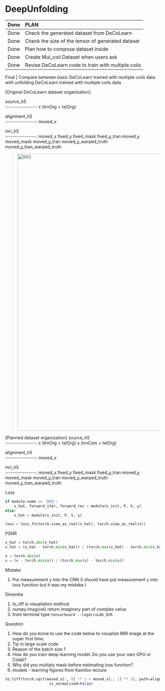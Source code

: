 # DeepUnfolding


Done | PLAN
:--------------- | :--------------- 
Done   | Check the generated dataset from DeCoLearn
Done   | Check the size of the tensor of generated dataset
Done   | Plan how to compose dataset inside
Done   | Create Mul_coil Dataset when users ask
Done   | Revise DeCoLearn code to train with multiple coils



Final  | Compare between basic DeCoLearn trained with multiple coils data with unfolding DeCoLearn trained with multiple coils data
     


[Original DeCoLearn dataset organization]

source_h5  	      
:---------------: 
x (trnOrg + tstOrg)  

alignment_h5  	      
:---------------: 
moved_x

mri_h5  	      
:---------------: 
moved_x
fixed_y
fixed_mask
fixed_y_tran
moved_y
moved_mask
moved_y_tran
moved_y_warped_truth
moved_y_tran_warped_truth


> <img width="900" alt="IMG" src="https://user-images.githubusercontent.com/73331241/180142212-3dc92e7c-7e93-4be5-876f-7a86cd8e21d6.png">

[Planned dataset organization]
source_h5  	      
:---------------: 
x (trnOrg + tstOrg) 
s (trnCsm + tstOrg)

alignment_h5  	      
:---------------: 
moved_x

mri_h5  	      
:---------------: 
moved_x
fixed_y
fixed_mask
fixed_y_tran
moved_y
moved_mask
moved_y_tran
moved_y_warped_truth
moved_y_tran_warped_truth




Loss
```python
if module.name == 'DEQ':
    x_hat, forward_iter, forward_res = module(x_init, P, S, y)
else:
    x_hat = module(x_init, P, S, y)

loss = loss_fn(torch.view_as_real(x_hat), torch.view_as_real(x))

```

PSNR
```python
x_hat = torch.abs(x_hat)
x_hat = (x_hat - torch.min(x_hat)) / (torch.max(x_hat) - torch.min(x_hat))

x = torch.abs(x)
x = (x - torch.min(x)) / (torch.max(x) - torch.min(x))
```

Mistake
1. Put measurement y into the CNN (I should have put measurement y into loss function but it was my mistake.)

Dimentia
1. to_tiff is visualiation method
2. numpy.imag(val) return imaginary part of complex value.
3. from terminal type `tensorboard --logdir=LOG_DIR`


Question
1. How do you know to use the code below to visualize MRI image at the super first time.
2. Tip in large scale code
3. Reason of the batch size 1
4. How do you train deep learning model. Do you use your own GPU or Colab?
5. Why did you multiply mask before estimating loss function?
6. models - learning figures from Kamilov lecture

```python
to_tiff(torch.sqrt(moved_x[:, 0] ** 2 + moved_x[:, 1] ** 2), path=alignment_qc + 'moved_x.tiff',
                    is_normalized=False)
```

